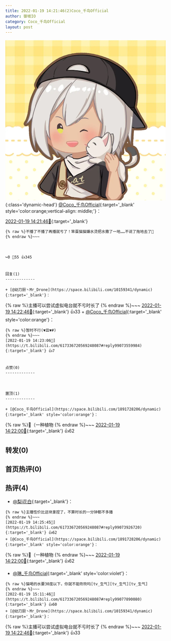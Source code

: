 ```yaml
---
title: 2022-01-19 14:21:46(2)Coco_千鸟Official
author: 御坂IO
category: Coco_千鸟Official
layout: post
---
```


![img](/images/85e485bc0dbd0cde4d15f24d7cffe9704618ad10.jpg){:class='dynamic-head'}
[@Coco_千鸟Official](https://space.bilibili.com/1891728206/dynamic){:target='_blank' style='color:orange;vertical-align: middle;'}：

[2022-01-19 14:21:46🔗](https://t.bilibili.com/617336720569248087){:target='_blank'}

~~~
{% raw %}不播了不播了再播就亏了！笨蛋猫猫嫌水烫把水撒了一地……不说了拖地去了🌱
{% endraw %}~~~



↪️0 💬55 👍345


回复(1)
-------------

+ [@幼刀厨丶Mr_Drone](https://space.bilibili.com/10159341/dynamic){:target='_blank'}：
~~~
{% raw %}主播可以尝试虚拟电台就不亏时长了
{% endraw %}~~~
[2022-01-19 14:22:46🔗](https://t.bilibili.com/617336720569248087#reply99073625968){:target='_blank'} 👍33
    + [@Coco_千鸟Official](https://space.bilibili.com/1891728206/dynamic){:target='_blank' style='color:orange'}：
~~~
{% raw %}暂时不行(▼皿▼#)
{% endraw %}~~~
[2022-01-19 14:23:06🔗](https://t.bilibili.com/617336720569248087#reply99073559984){:target='_blank'} 👍7


点赞(0)
-------------



置顶(1)
-------------

+ [@Coco_千鸟Official](https://space.bilibili.com/1891728206/dynamic){:target='_blank' style='color:orange'}：
~~~
{% raw %}🌱（一种植物
{% endraw %}~~~
[2022-01-19 14:22:00🔗](https://t.bilibili.com/617336720569248087#reply99073498912){:target='_blank'} 👍62


转发(0)
-------------



首页热评(0)
-------------



热评(4)
-------------

+ [@梨i花白](https://space.bilibili.com/4859949/dynamic){:target='_blank'}：
~~~
{% raw %}主播性价比这块拿捏了，不算时长的一分钟都不多播
{% endraw %}~~~
[2022-01-19 14:25:45🔗](https://t.bilibili.com/617336720569248087#reply99073926720){:target='_blank'} 👍62
+ [@Coco_千鸟Official](https://space.bilibili.com/1891728206/dynamic){:target='_blank' style='color:orange'}：
~~~
{% raw %}🌱（一种植物
{% endraw %}~~~
[2022-01-19 14:22:00🔗](https://t.bilibili.com/617336720569248087#reply99073498912){:target='_blank'} 👍62
+ [@琳_千鸟Official](https://space.bilibili.com/1620923329/dynamic){:target='_blank' style='color:violet'}：
~~~
{% raw %}猫喝的水要30度以下，你就不能吹吹吗[tv_生气][tv_生气][tv_生气]
{% endraw %}~~~
[2022-01-19 15:11:46🔗](https://t.bilibili.com/617336720569248087#reply99077890080){:target='_blank'} 👍60
+ [@幼刀厨丶Mr_Drone](https://space.bilibili.com/10159341/dynamic){:target='_blank'}：
~~~
{% raw %}主播可以尝试虚拟电台就不亏时长了
{% endraw %}~~~
[2022-01-19 14:22:46🔗](https://t.bilibili.com/617336720569248087#reply99073625968){:target='_blank'} 👍33


